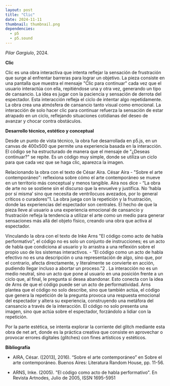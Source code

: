```yaml
---
layout: post
title: "Clic"
date: 2024-11-11
thumbnail: thumbnail.png
dependencies:
  - p5
  - p5.sound
---
```


<div id="div-sketch">
  <script type="text/javascript" src="sketch.js"></script>
</div>

_Pilar Gargiulo_, 2024.

**Clic**

Clic es una obra interactiva que intenta reflejar la sensación de frustración que surge al enfrentar barreras para lograr un objetivo. La pieza consiste en una pantalla que muestra el mensaje "Clic para continuar" cada vez que el usuario interactúa con ella, repitiéndose una y otra vez, generando un tipo de cansancio. La idea es jugar con la paciencia y sensación de derrota del espectador. Esta interacción refleja el ciclo de intentar algo repetidamente. La obra crea una atmósfera de cansancio tanto visual como emocional. La interacción de solo hacer clic para continuar refuerza la sensación de estar atrapado en un ciclo, reflejando situaciones cotidianas del deseo de avanzar y chocar contra obstáculos.

**Desarrollo técnico, estético y conceptual**

Desde un punto de vista técnico, la obra fue desarrollada en p5.js, en un canvas de 400x500 que permite una experiencia basada en la interacción. El código se ha estructurado de manera que el mensaje de "¿Deseas continuar?" se repite. Es un código muy simple, donde se utiliza un ciclo para que cada vez que se haga clic, aparezca la imagen.

Relacionando la obra con el texto de César Aira. César Aira - "Sobre el arte contemporáneo": reflexiona sobre cómo el arte contemporáneo se mueve en un territorio más conceptual y menos tangible. Aira nos dice - “La obra de arte no se sostiene sin el discurso que la envuelve y justifica. No ‘habla por sí misma’ sino que necesita de ventrílocuos avezados, por lo general críticos o curadores”1. La obra juega con la repetición y la frustración, donde las experiencias del espectador son centrales. El hecho de que la pieza lleve al usuario a una experiencia emocional de cansancio y frustración refleja la tendencia a utilizar el arte como un medio para generar sensaciones más allá del objeto físico, creando una obra que activa al espectador. 

Vinculando la obra con el texto de Inke Arns  "El código como acto de habla performativo", el código no es solo un conjunto de instrucciones; es un acto de habla que condiciona al usuario y lo arrastra a una reflexión sobre el propio uso de los sistemas interactivos. - “El código como un acto de habla efectivo no es una descripción o una representación de algo, sino que, por el contrario, afecta directamente, y literalmente se convierte en acción, pudiendo llegar incluso a abortar un proceso.”2 . La interacción no es un medio neutral, sino un acto que pone al usuario en una posición frente a un ciclo que, al final, le pregunta si desea abandonar. Esto conecta con la idea de Arns de que el código puede ser un acto de performatividad. Arns plantea que el código no solo describe, sino que también actúa, el código que genera la repetición de la pregunta provoca una respuesta emocional del espectador y altera su experiencia, construyendo una metáfora del cansancio a través de la interacción. El código no solo presenta una imagen, sino que actúa sobre el espectador, forzándolo a lidiar con la repetición. 

Por la parte estética, se intenta explorar la corriente del glitch mediante esta obra de net art, donde es la práctica creativa que consiste en aprovechar o provocar errores digitales (glitches) con fines artísticos y estéticos.


**Bibliografía**

- AIRA, César. ([2013], 2016). “Sobre el arte contemporáneo” en Sobre el arte contemporáneo. Buenos Aires: Literatura Random House, pp. 11-56.
  
- ARNS, Inke. (2005). "El código como acto de habla performativo". En Revista Artnodes, Julio de 2005, ISSN 1695-5951